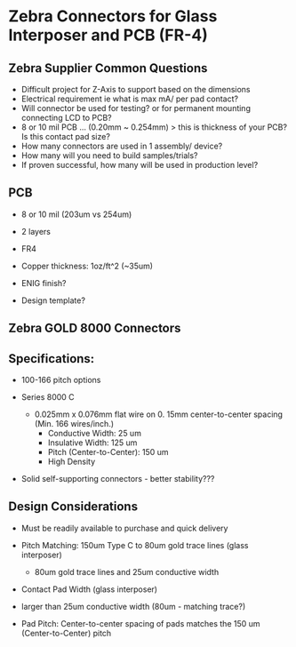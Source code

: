 # Zebra Connectors for Glass Interposer and PCB (FR-4)

## Zebra Supplier Common Questions
* Difficult project for Z-Axis to support based on the dimensions
* Electrical requirement ie what is max mA/ per pad contact?
* Will connector be used for testing? or for permanent mounting connecting LCD to PCB?
* 8 or 10 mil PCB ... (0.20mm ~ 0.254mm) > this is thickness of your PCB? Is this contact pad size?
* How many connectors are used in 1 assembly/ device? 
* How many will you need to build samples/trials?
* If proven successful, how many will be used in production level?

## PCB
* 8 or 10 mil (203um vs 254um)
* 2 layers
* FR4
* Copper thickness: 1oz/ft^2 (~35um)
* ENIG finish?

* Design template?
  
## Zebra GOLD 8000 Connectors
## Specifications:
* 100-166 pitch options

* Series 8000 C
  * 0.025mm x 0.076mm flat wire on 0. 15mm center-to-center spacing (Min. 166 wires/inch.)
    * Conductive Width: 25 um
    * Insulative Width: 125 um
    * Pitch (Center-to-Center): 150 um
    * High Density
      
* Solid self-supporting connectors - better stability???

 ## Design Considerations
* Must be readily available to purchase and quick delivery
  
* Pitch Matching: 150um Type C to 80um gold trace lines (glass interposer)
  * 80um gold trace lines and 25um conductive width
    
*  Contact Pad Width (glass interposer)
  * larger than 25um conductive width (80um - matching trace?) 
  * Pad Pitch: Center-to-center spacing of pads matches the 150 um (Center-to-Center) pitch


    

